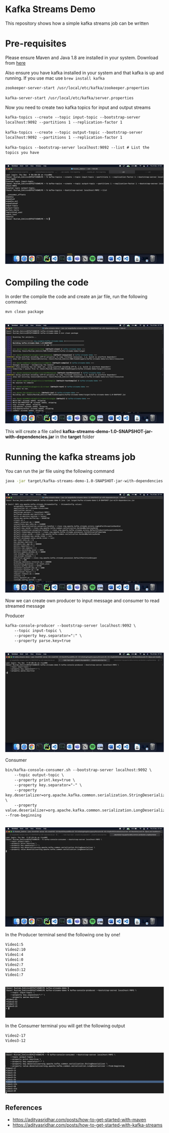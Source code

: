 # Kafka Streams Demo

This repository shows how a simple kafka streams job can be written

# Pre-requisites

Please ensure Maven and Java 1.8 are installed in your system. Download from [here](https://maven.apache.org/download.cgi)

Also ensure you have kafka installed in your system and that kafka is up and running. If you use mac use `brew install kafka`

```
zookeeper-server-start /usr/local/etc/kafka/zookeeper.properties

kafka-server-start /usr/local/etc/kafka/server.properties
```

Now you need to create two kafka topics for input and output streams
```
kafka-topics --create --topic input-topic --bootstrap-server localhost:9092 --partitions 1 --replication-factor 1

kafka-topics --create --topic output-topic --bootstrap-server localhost:9092 --partitions 1 --replication-factor 1

kafka-topics --bootstrap-server localhost:9092 --list # List the topics you have
```

<br><img src="screenshots/1_kafka_topics_created.png">

# Compiling the code

In order the compile the code and create an jar file, run the following command:
```bash
mvn clean package
```

<br><img src="screenshots/2_mav_package_clean.png">

This will create a file called **kafka-streams-demo-1.0-SNAPSHOT-jar-with-dependencies.jar** in the **target** folder

# Running the kafka streams job

You can run the jar file using the following command

```bash
java -jar target/kafka-streams-demo-1.0-SNAPSHOT-jar-with-dependencies.jar
```

<br><img src="screenshots/3_run_jar_file.png">

Now we can create own producer to input message and consumer to read streamed message

Producer
```
kafka-console-producer --bootstrap-server localhost:9092 \
    --topic input-topic \
    --property key.separator=":" \
    --property parse.key=true 
```
<br><img src="screenshots/4_producer.png">

Consumer
```
bin/kafka-console-consumer.sh --bootstrap-server localhost:9092 \
    --topic output-topic \
    --property print.key=true \
    --property key.separator="-" \
    --property key.deserializer=org.apache.kafka.common.serialization.StringDeserializer \
    --property value.deserializer=org.apache.kafka.common.serialization.LongDeserializer --from-beginning
```
<br><img src="screenshots/5_consumer.png">

In the Producer terminal send the following one by one!
```
Video1:5
Video2:10
Video1:4
Video1:0
Video2:7
Video3:12
Video1:7
```
<br><img src="screenshots/6_input_some_message_into_topic.png">


In the Consumer terminal you will get the following output
```
Video2-17
Video3-12
```
<br><img src="screenshots/7_getting_message_in_output_stream.png">


## References
- https://adityasridhar.com/posts/how-to-get-started-with-maven
- https://adityasridhar.com/posts/how-to-get-started-with-kafka-streams